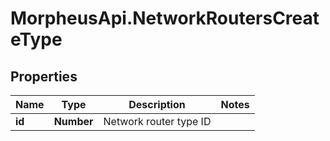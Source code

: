 # MorpheusApi.NetworkRoutersCreateType

## Properties

Name | Type | Description | Notes
------------ | ------------- | ------------- | -------------
**id** | **Number** | Network router type ID | 


